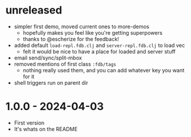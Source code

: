 # unreleased

- simpler first demo, moved current ones to more-demos
  - hopefully makes you feel like you're getting superpowers
  - thanks to @escherize for the feedback!
- added default `load-repl.fdb.clj` and `server-repl.fdb.clj` to load vec
  - felt it would be nice to have a place for loaded and server stuff
- email send/sync/split-mbox
- removed mentions of first class `:fdb/tags`
  - nothing really used them, and you can add whatever key you want for it
- shell triggers run on parent dir

# 1.0.0 - 2024-04-03

- First version
- It's whats on the README

